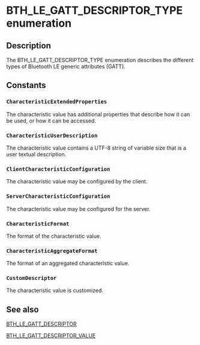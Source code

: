 # BTH_LE_GATT_DESCRIPTOR_TYPE enumeration

## Description

The BTH_LE_GATT_DESCRIPTOR_TYPE enumeration describes the different types of Bluetooth LE generic attributes (GATT).

## Constants

### `CharacteristicExtendedProperties`

The characteristic value has additional properties that describe how it can be used, or how it can be accessed.

### `CharacteristicUserDescription`

The characteristic value contains a UTF-8 string of variable size that is a user textual
description.

### `ClientCharacteristicConfiguration`

The characteristic value may be configured by the
client.

### `ServerCharacteristicConfiguration`

The characteristic value may be configured for the
server.

### `CharacteristicFormat`

The format of the characteristic value.

### `CharacteristicAggregateFormat`

The format of an aggregated characteristic value.

### `CustomDescriptor`

The characteristic value is customized.

## See also

[BTH_LE_GATT_DESCRIPTOR](https://learn.microsoft.com/windows/desktop/api/bthledef/ns-bthledef-bth_le_gatt_descriptor)

[BTH_LE_GATT_DESCRIPTOR_VALUE](https://learn.microsoft.com/windows/desktop/api/bthledef/ns-bthledef-bth_le_gatt_descriptor_value)